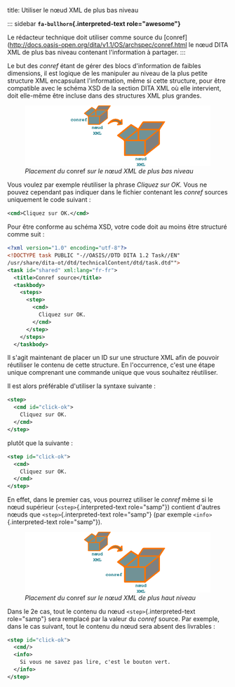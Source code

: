 title: Utiliser le nœud XML de plus bas niveau

::: sidebar
**`fa-bullhorn`{.interpreted-text role="awesome"}**

Le rédacteur technique doit utiliser comme source du
\[conref\](<http://docs.oasis-open.org/dita/v1.1/OS/archspec/conref.html>
le nœud DITA XML de plus bas niveau contenant l\'information à partager.
:::

Le but des *conref* étant de gérer des blocs d\'information de faibles
dimensions, il est logique de les manipuler au niveau de la plus petite
structure XML encapsulant l\'information, même si cette structure, pour
être compatible avec le schéma XSD de la section DITA XML où elle
intervient, doit elle-même être incluse dans des structures XML plus
grandes.

<figure>
<img src="graphics/conref-bas-niveau.svg"
alt="graphics/conref-bas-niveau.svg" />
<figcaption><em>Placement du</em> conref <em>sur le nœud XML de plus bas
niveau</em></figcaption>
</figure>

Vous voulez par exemple réutiliser la phrase *Cliquez sur OK.* Vous ne
pouvez cependant pas indiquer dans le fichier contenant les *conref*
sources uniquement le code suivant :

``` xml
<cmd>Cliquez sur OK.</cmd>
```

Pour être conforme au schéma XSD, votre code doit au moins être
structuré comme suit :

``` xml
<?xml version="1.0" encoding="utf-8"?>
<!DOCTYPE task PUBLIC "-//OASIS//DTD DITA 1.2 Task//EN"
/usr/share/dita-ot/dtd/technicalContent/dtd/task.dtd"">
<task id="shared" xml:lang="fr-fr">
  <title>Conref source</title>
  <taskbody>
    <steps>
      <step>
        <cmd>
          Cliquez sur OK.
        </cmd>
      </step>
    </steps>
  </taskbody>
```

Il s\'agit maintenant de placer un ID sur une structure XML afin de
pouvoir réutiliser le contenu de cette structure. En l\'occurrence,
c\'est une étape unique comprenant une commande unique que vous
souhaitez réutiliser.

Il est alors préférable d\'utiliser la syntaxe suivante :

``` xml
<step>
  <cmd id="click-ok">
    Cliquez sur OK.
  </cmd>
</step>
```

plutôt que la suivante :

``` xml
<step id="click-ok">
  <cmd>
    Cliquez sur OK.
  </cmd>
</step>
```

En effet, dans le premier cas, vous pourrez utiliser le *conref* même si
le nœud supérieur (`<step>`{.interpreted-text role="samp"}) contient
d\'autres nœuds que `<step>`{.interpreted-text role="samp"} (par exemple
`<info>`{.interpreted-text role="samp"}).

<figure>
<img src="graphics/conref-haut-niveau.svg"
alt="graphics/conref-haut-niveau.svg" />
<figcaption><em>Placement du</em> conref <em>sur le nœud XML de plus
haut niveau</em></figcaption>
</figure>

Dans le 2e cas, tout le contenu du nœud `<step>`{.interpreted-text
role="samp"} sera remplacé par la valeur du *conref* source. Par
exemple, dans le cas suivant, tout le contenu du nœud sera absent des
livrables :

``` xml
<step id="click-ok">
  <cmd/>
  <info>
    Si vous ne savez pas lire, c'est le bouton vert.
  </info>
</step>
```
